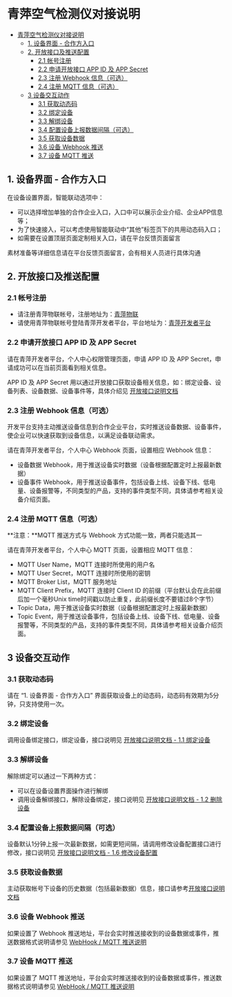 # 青萍空气检测仪对接说明

- [青萍空气检测仪对接说明](#青萍空气检测仪对接说明)
  - [1. 设备界面 - 合作方入口](#1-设备界面---合作方入口)
  - [2. 开放接口及推送配置](#2-开放接口及推送配置)
    - [2.1 帐号注册](#21-帐号注册)
    - [2.2 申请开放接口 APP ID 及 APP Secret](#22-申请开放接口-app-id-及-app-secret)
    - [2.3 注册 Webhook 信息（可选）](#23-注册-webhook-信息可选)
    - [2.4 注册 MQTT 信息（可选）](#24-注册-mqtt-信息可选)
  - [3 设备交互动作](#3-设备交互动作)
    - [3.1 获取动态码](#31-获取动态码)
    - [3.2 绑定设备](#32-绑定设备)
    - [3.3 解绑设备](#33-解绑设备)
    - [3.4 配置设备上报数据间隔（可选）](#34-配置设备上报数据间隔可选)
    - [3.5 获取设备数据](#35-获取设备数据)
    - [3.6 设备 Webhook 推送](#36-设备-webhook-推送)
    - [3.7 设备 MQTT 推送](#37-设备-mqtt-推送)

## 1. 设备界面 - 合作方入口

在设备设置界面，智能联动选项中：

- 可以选择增加单独的合作企业入口，入口中可以展示企业介绍、企业APP信息等；
- 为了快速接入，可以考虑使用智能联动中“其他”标签页下的共用动态码入口；
- 如需要在设置顶层页面定制相关入口，请在平台反馈页面留言

素材准备等详细信息请在平台反馈页面留言，会有相关人员进行具体沟通

## 2. 开放接口及推送配置

### 2.1 帐号注册

- 请注册青萍物联帐号，注册地址为：[青萍物联](https://qingpingiot.com/)
- 请使用青萍物联帐号登陆青萍开发者平台，平台地址为：[青萍开发者平台](https://xxxx/)

### 2.2 申请开放接口 APP ID 及 APP Secret

请在青萍开发者平台，个人中心权限管理页面，申请 APP ID 及 APP Secret，申请成功可以在当前页面看到相关信息。

APP ID 及 APP Secret 用以通过开放接口获取设备相关信息，如：绑定设备、设备列表、设备数据、设备事件等，具体介绍见 [开放接口说明文档](https://github.com/ClearGrass/QingpingDoc/blob/master/develop-platform/open_api.md)

### 2.3 注册 Webhook 信息（可选）

开发平台支持主动推送设备信息到合作企业平台，实时推送设备数据、设备事件，使企业可以快速获取到设备信息，以满足设备联动需求。

请在青萍开发者平台，个人中心 Webhook 页面，设置相应 Webhook 信息：

- 设备数据 Webhook，用于推送设备实时数据（设备根据配置定时上报最新数据）
- 设备事件 Webhook，用于推送设备事件，包括设备上线、设备下线、低电量、设备报警等，不同类型的产品，支持的事件类型不同，具体请参考相关设备介绍页面。

### 2.4 注册 MQTT 信息（可选）

**注意：**MQTT 推送方式与 Webhook 方式功能一致，两者只能选其一

请在青萍开发者平台，个人中心 MQTT 页面，设置相应 MQTT 信息：

- MQTT User Name，MQTT 连接时所使用的用户名
- MQTT User Secret，MQTT 连接时所使用的密钥
- MQTT Broker List，MQTT 服务地址
- MQTT Client Prefix，MQTT 连接时 Client ID 的前缀（平台默认会在此前缀后加一个毫秒Unix time时间戳以防止重复，此前缀长度不要错过8个字节）
- Topic Data，用于推送设备实时数据（设备根据配置定时上报最新数据）
- Topic Event，用于推送设备事件，包括设备上线、设备下线、低电量、设备报警等，不同类型的产品，支持的事件类型不同，具体请参考相关设备介绍页面。


## 3 设备交互动作

### 3.1 获取动态码

请在 “1. 设备界面 - 合作方入口” 界面获取设备上的动态码，动态码有效期为5分钟，只支持使用一次。

### 3.2 绑定设备

调用设备绑定接口，绑定设备，接口说明见 [开放接口说明文档 - 1.1 绑定设备](https://github.com/ClearGrass/QingpingDoc/blob/master/develop-platform/open_api.md)

### 3.3 解绑设备

解除绑定可以通过一下两种方式：

- 可以在设备设置界面操作进行解绑
- 调用设备解绑接口，解除设备绑定，接口说明见 [开放接口说明文档 - 1.2 删除设备](https://github.com/ClearGrass/QingpingDoc/blob/master/develop-platform/open_api.md)

### 3.4 配置设备上报数据间隔（可选）

设备默认1分钟上报一次最新数据，如需更短间隔，请调用修改设备配置接口进行修改，接口说明见 [开放接口说明文档 - 1.6 修改设备配置](https://github.com/ClearGrass/QingpingDoc/blob/master/develop-platform/open_api.md)

### 3.5 获取设备数据

主动获取帐号下设备的历史数据（包括最新数据）信息，接口请参考[开放接口说明文档](https://github.com/ClearGrass/QingpingDoc/blob/master/develop-platform/open_api.md)

### 3.6 设备 Webhook 推送

如果设置了 Webhook 推送地址，平台会实时推送接收到的设备数据或事件，推送数据格式说明请参见 [WebHook / MQTT 推送说明](https://github.com/ClearGrass/QingpingDoc/blob/master/develop-platform/webhook.md)

### 3.7 设备 MQTT 推送

如果设置了 MQTT 推送地址，平台会实时推送接收到的设备数据或事件，推送数据格式说明请参见 [WebHook / MQTT 推送说明](https://github.com/ClearGrass/QingpingDoc/blob/master/develop-platform/webhook.md)

